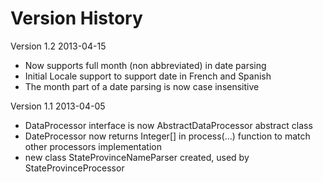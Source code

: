 Version History
===============

Version 1.2 2013-04-15
* Now supports full month (non abbreviated) in date parsing
* Initial Locale support to support date in French and Spanish
* The month part of a date parsing is now case insensitive

Version 1.1 2013-04-05
* DataProcessor interface is now AbstractDataProcessor abstract class
* DateProcessor now returns Integer[] in process(...) function to match other processors implementation
* new class StateProvinceNameParser created, used by StateProvinceProcessor